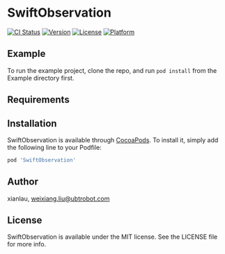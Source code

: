 # SwiftObservation

[![CI Status](https://img.shields.io/travis/xianlau/SwiftObservation.svg?style=flat)](https://travis-ci.org/xianlau/SwiftObservation)
[![Version](https://img.shields.io/cocoapods/v/SwiftObservation.svg?style=flat)](https://cocoapods.org/pods/SwiftObservation)
[![License](https://img.shields.io/cocoapods/l/SwiftObservation.svg?style=flat)](https://cocoapods.org/pods/SwiftObservation)
[![Platform](https://img.shields.io/cocoapods/p/SwiftObservation.svg?style=flat)](https://cocoapods.org/pods/SwiftObservation)

## Example

To run the example project, clone the repo, and run `pod install` from the Example directory first.

## Requirements

## Installation

SwiftObservation is available through [CocoaPods](https://cocoapods.org). To install
it, simply add the following line to your Podfile:

```ruby
pod 'SwiftObservation'
```

## Author

xianlau, weixiang.liu@ubtrobot.com

## License

SwiftObservation is available under the MIT license. See the LICENSE file for more info.
